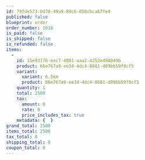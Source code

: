 ```yaml
---
id: 79fde573-0d78-49a9-89c6-050cbca67fe4
published: false
blueprint: order
order_number: 1018
is_paid: false
is_shipped: false
is_refunded: false
items:
  -
    id: 15e93176-eec7-4081-aaa2-4252e498049b
    product: 66e767a9-ee34-4dc4-8681-d09bb59f0cf5
    variant:
      variant: 6.5km
      product: 66e767a9-ee34-4dc4-8681-d09bb59f0cf5
    quantity: 1
    total: 2500
    tax:
      amount: 0
      rate: 0
      price_includes_tax: true
    metadata: {  }
grand_total: 2500
items_total: 2500
tax_total: 0
shipping_total: 0
coupon_total: 0
---
```


